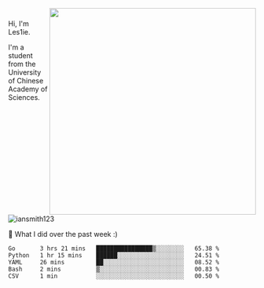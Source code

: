 <img align="right" src="https://github-readme-stats.vercel.app/api?username=iansmith123&show_icons=true&hide_border=true" width="420">

### 
Hi, I'm Les1ie. 

I'm a student from the University of Chinese Academy of Sciences.

<img src="https://komarev.com/ghpvc/?username=iansmith123" alt="iansmith123" />




🔭 What I did over the past week :)
<!--START_SECTION:waka-->
```text
Go       3 hrs 21 mins   ████████████████▒░░░░░░░░   65.38 % 
Python   1 hr 15 mins    ██████░░░░░░░░░░░░░░░░░░░   24.51 % 
YAML     26 mins         ██░░░░░░░░░░░░░░░░░░░░░░░   08.52 % 
Bash     2 mins          ▒░░░░░░░░░░░░░░░░░░░░░░░░   00.83 % 
CSV      1 min           ░░░░░░░░░░░░░░░░░░░░░░░░░   00.50 % 
```
<!--END_SECTION:waka-->


<!--
**IanSmith123/IanSmith123** is a ✨ _special_ ✨ repository because its `README.md` (this file) appears on your GitHub profile.
<img src="https://github.githubassets.com/images/spinners/octocat-spinner-64.gif">

Here are some ideas to get you started:

- 🔭 I’m currently working on ...
- 🌱 I’m currently learning ...
- 👯 I’m looking to collaborate on ...
- 🤔 I’m looking for help with ...
- 💬 Ask me about ...
- 📫 How to reach me: ...
- 😄 Pronouns: ...
- ⚡ Fun fact: ...
-->
